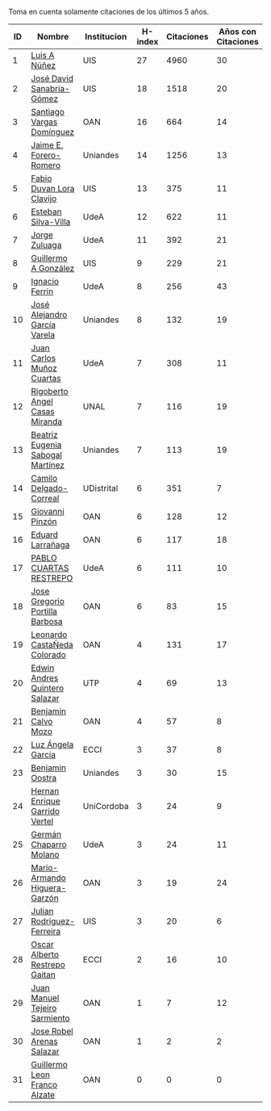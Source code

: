 Toma en cuenta solamente citaciones de los últimos 5 años.

ID | Nombre | Institucion | H-index | Citaciones | Años con Citaciones | PhD Year| PhD Country |
--- | ------ | ---------- | -------- | ---------- | ----------| --- | --- | 
1 | [Luis A Núñez](https://scholar.google.com/citations?user=2Q5_QxkAAAAJ&hl=en) | UIS | 27 | 4960 | 30 |  1989 | VEN |
2 | [José David Sanabria-Gómez](https://scholar.google.com/citations?user=Tclray4AAAAJ&hl=en) | UIS | 18 | 1518 | 20 | 2001 | MEX |
3 | [Santiago Vargas Domínguez](https://scholar.google.com/citations?hl=en&user=9DDaTaAAAAAJ) | OAN | 16 | 664 | 14 | 2008 | ESP |
4 | [Jaime E. Forero-Romero](https://scholar.google.com/citations?user=TLTK6WgAAAAJ) | Uniandes | 14 | 1256 | 13 | 2007 | FRA |
5 | [Fabio Duvan Lora Clavijo](https://scholar.google.com/citations?hl=en&user=bV-me9AAAAAJ&view_op=list_works)| UIS | 13 | 375 | 11 | 2013 | MEX |
6 | [Esteban Silva-Villa](https://scholar.google.com/citations?user=S8-YLHaAJLMC&hl=en) | UdeA | 12 | 622 | 11 |  2011 | NED |
7 | [Jorge Zuluaga](https://scholar.google.com/citations?user=qpGVqNwAAAAJ&hl=en&oi=ao) | UdeA | 11 | 392 | 21 | 2005 | COL |
8 | [Guillermo A González](https://scholar.google.com/citations?user=pvM7yGcAAAAJ&hl=en) | UIS | 9 | 229 | 21 | 1998 | BRA |
9 | [Ignacio Ferrin](https://scholar.google.com/citations?user=bGBCFskAAAAJ&hl=en) | UdeA | 8 | 256 | 43 | 1976 | USA |
10 | [José Alejandro García Varela](https://scholar.google.com/citations?user=iA0H5dgAAAAJ&hl=en) | Uniandes | 8 | 132 | 19 | | |
11 | [Juan Carlos Muñoz Cuartas](https://scholar.google.com/citations?user=tQkmHH8AAAAJ&hl=en) | UdeA | 7 | 308 | 11 | 2011 | GER |
12 | [Rigoberto Angel Casas Miranda](https://scholar.google.com/citations?user=i9vdtq0AAAAJ&hl=en) | UNAL | 7 | 116 | 19 | | |
13 | [Beatriz Eugenia Sabogal Martínez](https://scholar.google.com/citations?user=T-0RjQYAAAAJ&hl=en) | Uniandes | 7 | 113 | 19 | | |
14 | [Camilo Delgado-Correal](https://scholar.google.com/citations?user=HXHGks0AAAAJ) | UDistrital | 6 | 351 | 7 | | |
15 | [Giovanni Pinzón](https://scholar.google.com/citations?user=F25UKOkAAAAJ&hl=en)| OAN | 6 | 128 | 12 | | |
16 | [Eduard Larrañaga](https://scholar.google.com/citations?hl=en&user=HyknmA8AAAAJ) | OAN | 6 | 117 | 18 |  | |
17 | [PABLO CUARTAS RESTREPO](https://scholar.google.com/citations?user=c4zrU20AAAAJ&hl=en) | UdeA | 6 | 111 | 10 | | |
18 | [Jose Gregorio Portilla Barbosa](https://scholar.google.com/citations?hl=en&user=tDx7hEMAAAAJ) | OAN | 6 | 83 | 15 | | |
19 | [Leonardo CastaÑeda Colorado](https://scholar.google.com/citations?hl=en&user=yJNS9DIAAAAJ) | OAN | 4 | 131 | 17 |  | |
20 | [Edwin Andres Quintero Salazar](https://scholar.google.com/citations?user=Si_rL4gAAAAJ&hl=en&oi=ao)| UTP | 4 | 69 | 13 | | |
21 | [Benjamin Calvo Mozo](https://scholar.google.com/citations?hl=en&user=xBhWLdQAAAAJ) | OAN | 4 | 57 | 8 | | |
22 | [Luz Ángela García](https://scholar.google.com/citations?hl=en&user=ouj4SO0AAAAJ) | ECCI | 3 | 37 | 8 |  | |
23 | [Benjamin Oostra](https://scholar.google.com/citations?user=A-57orIAAAAJ&hl=en&oi=ao) | Uniandes | 3 | 30 | 15 | | |
24 | [Hernan Enrique Garrido Vertel](https://scholar.google.com/citations?user=nij86aIAAAAJ) | UniCordoba | 3 | 24 | 9 |  | |
25 | [Germán Chaparro Molano](https://scholar.google.com/citations?user=FHzXPgoAAAAJ&hl=en) | UdeA | 3 | 24 | 11 |  | |
26 | [Mario-Armando Higuera-Garzón](https://scholar.google.com/citations?user=goHAHhMAAAAJ&hl=en) | OAN | 3 | 19 | 24 | | |
27 | [Julian Rodriguez-Ferreira](https://scholar.google.com/citations?user=gy2sAsIAAAAJ&hl=en&oi=ao) | UIS | 3 | 20 | 6 | | |
28 | [Oscar Alberto Restrepo Gaitan](https://scholar.google.com/citations?user=ecKvoBgAAAAJ&hl=en) | ECCI | 2 | 16 | 10 | | |
29 | [Juan Manuel Tejeiro Sarmiento](https://scholar.google.com/citations?hl=en&user=hGwadTAAAAAJ) | OAN | 1 | 7 | 12 | | |
30 | [Jose Robel Arenas Salazar](https://scholar.google.com/citations?hl=en&user=IEVLREYAAAAJ) | OAN | 1 | 2 | 2 | | |
31 | [Guillermo Leon Franco Alzate](https://scholar.google.com/citations?hl=en&user=5VSFp1sAAAAJ) | OAN | 0 | 0 | 0 | -1 | |

